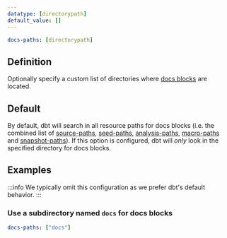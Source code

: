 ```yaml
---
datatype: [directorypath]
default_value: []
---
```


<File name='dbt_project.yml'>

```yml
docs-paths: [directorypath]
```

</File>

## Definition
Optionally specify a custom list of directories where [docs blocks](documentation#docs-blocks) are located.


## Default
By default, dbt will search in all resource paths for docs blocks (i.e. the combined list of [source-paths](source-paths), [seed-paths](seed-paths), [analysis-paths](analysis-paths), [macro-paths](macro-paths) and [snapshot-paths](snapshot-paths)). If this option is configured, dbt will _only_ look in the specified directory for docs blocks.


## Examples
:::info
We typically omit this configuration as we prefer dbt's default behavior.
:::

### Use a subdirectory named `docs` for docs blocks

<File name='dbt_project.yml'>

```yml
docs-paths: ["docs"]
```

</File>

